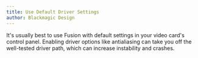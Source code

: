 ```yaml
---
title: Use Default Driver Settings
author: Blackmagic Design
---
```


It's usually best to use Fusion with default settings in your video card's control panel. Enabling driver options like antialiasing can take you off the well-tested driver path, which can increase instability and crashes.
